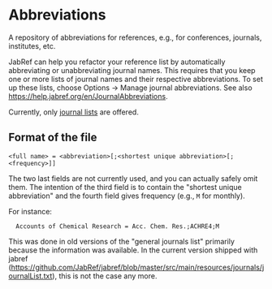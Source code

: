 # Abbreviations

A repository of abbreviations for references, e.g., for conferences, journals, institutes, etc.

JabRef can help you refactor your reference list by automatically abbreviating or unabbreviating journal names.
This requires that you keep one or more lists of journal names and their respective abbreviations.
To set up these lists, choose Options -> Manage journal abbreviations.
See also <https://help.jabref.org/en/JournalAbbreviations>.

Currently, only [journal lists](journals/) are offered.

## Format of the file

    <full name> = <abbreviation>[;<shortest unique abbreviation>[;<frequency>]]

The two last fields are not currently used, and you can actually safely omit them.
The intention of the third field is to contain the "shortest unique abbreviation" and the fourth field gives frequency (e.g., `M` for monthly).

For instance:

      Accounts of Chemical Research = Acc. Chem. Res.;ACHRE4;M

This was done in old versions of the "general journals list" primarily because the information was available.
In the current version shipped with jabref (<https://github.com/JabRef/jabref/blob/master/src/main/resources/journals/journalList.txt>), this is not the case any more.
